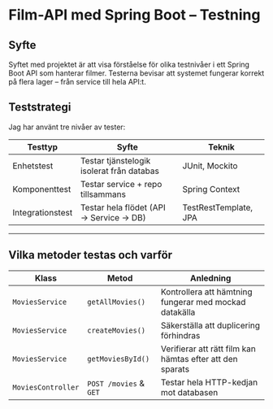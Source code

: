 # Film-API med Spring Boot – Testning

## Syfte
Syftet med projektet är att visa förståelse för olika testnivåer i ett Spring Boot API som hanterar filmer. Testerna bevisar att systemet fungerar korrekt på flera lager – från service till hela API:t.

## Teststrategi

Jag har använt tre nivåer av tester:

| Testtyp          | Syfte                                         | Teknik                   |
|------------------|-----------------------------------------------|--------------------------|
| Enhetstest       | Testar tjänstelogik isolerat från databas     | JUnit, Mockito           |
| Komponenttest    | Testar service + repo tillsammans             | Spring Context           |
| Integrationstest | Testar hela flödet (API → Service → DB)       | TestRestTemplate, JPA    |

---

##  Vilka metoder testas och varför

| Klass              | Metod                   | Anledning                                                        |
|--------------------|-------------------------|------------------------------------------------------------------|
| `MoviesService`    | `getAllMovies()`        | Kontrollera att hämtning fungerar med mockad datakälla           |
| `MoviesService`    | `createMovies()`        | Säkerställa att duplicering förhindras                          |
| `MoviesService`    | `getMoviesById()`       | Verifierar att rätt film kan hämtas efter att den sparats        |
| `MoviesController` | `POST /movies` & `GET`  | Testar hela HTTP-kedjan mot databasen                           |
